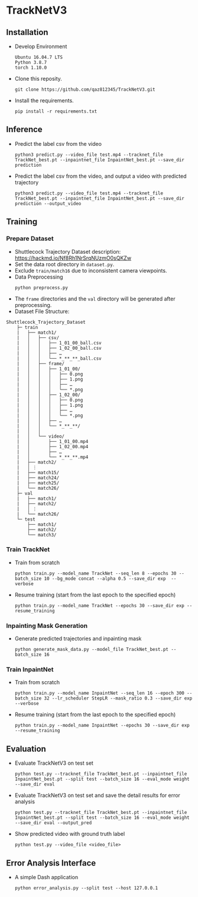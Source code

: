 # TrackNetV3

## Installation
* Develop Environment
    ```
    Ubuntu 16.04.7 LTS
    Python 3.8.7
    torch 1.10.0
    ```
* Clone this reposity.
    ```
    git clone https://github.com/qaz812345/TrackNetV3.git
    ```

* Install the requirements.
    ```
    pip install -r requirements.txt
    ```

## Inference
* Predict the label csv from the video
    ```
    python3 predict.py --video_file test.mp4 --tracknet_file TrackNet_best.pt --inpaintnet_file InpaintNet_best.pt --save_dir prediction
    ```

* Predict the label csv from the video, and output a video with predicted trajectory
    ```
    python3 predict.py --video_file test.mp4 --tracknet_file TrackNet_best.pt --inpaintnet_file InpaintNet_best.pt --save_dir prediction --output_video
    ```

## Training
### Prepare Dataset
* Shuttlecock Trajectory Dataset description: https://hackmd.io/Nf8Rh1NrSrqNUzmO0sQKZw 
* Set the data root directory in ```dataset.py```.
* Exclude `train/match16` due to inconsistent camera viewpoints.
* Data Preprocessing
    ```
    python preprocess.py
    ```
* The `frame` directories and the `val` directory will be generated after preprocessing.
* Dataset File Structure:
```
Shuttlecock_Trajectory_Dataset
    ├─ train
    |   ├── match1/
    |   │   ├── csv/
    |   │   │   ├── 1_01_00_ball.csv
    |   │   │   ├── 1_02_00_ball.csv
    |   │   │   ├── …
    |   │   │   └── *_**_**_ball.csv
    |   │   ├── frame/
    |   │   │   ├── 1_01_00/
    |   │   │   │   ├── 0.png
    |   │   │   │   ├── 1.png
    |   │   │   │   ├── …
    |   │   │   │   └── *.png
    |   │   │   ├── 1_02_00/
    |   │   │   │   ├── 0.png
    |   │   │   │   ├── 1.png
    |   │   │   │   ├── …
    |   │   │   │   └── *.png
    |   │   │   ├── …
    |   │   │   └── *_**_**/
    |   │   │
    |   │   └── video/
    |   │       ├── 1_01_00.mp4
    |   │       ├── 1_02_00.mp4
    |   │       ├── …
    |   │       └── *_**_**.mp4
    |   ├── match2/
    |   │ ⋮
    |   ├── match15/
    |   ├── match24/
    |   ├── match25/
    |   └── match26/
    ├─ val
    |   ├── match1/
    |   ├── match2/
    |   │ ⋮
    |   └── match26/
    └─ test
        ├── match1/
        ├── match2/
        └── match3/
```

### Train TrackNet
* Train from scratch 
    ```
    python train.py --model_name TrackNet --seq_len 8 --epochs 30 --batch_size 10 --bg_mode concat --alpha 0.5 --save_dir exp  --verbose
    ```

* Resume training (start from the last epoch to the specified epoch)
    ```
    python train.py --model_name TrackNet --epochs 30 --save_dir exp --resume_training
    ```

### Inpainting Mask Generation
* Generate predicted trajectories and inpainting mask
    ```
    python generate_mask_data.py --model_file TrackNet_best.pt --batch_size 16
    ```

### Train InpaintNet
* Train from scratch 
    ```
    python train.py --model_name InpaintNet --seq_len 16 --epoch 300 --batch_size 32 --lr_scheduler StepLR --mask_ratio 0.3 --save_dir exp --verbose
    ```

* Resume training (start from the last epoch to the specified epoch)
    ```
    python train.py --model_name InpaintNet --epochs 30 --save_dir exp --resume_training
    ```

## Evaluation
* Evaluate TrackNetV3 on test set
    ```
    python test.py --tracknet_file TrackNet_best.pt --inpaintnet_file InpaintNet_best.pt --split test --batch_size 16 --eval_mode weight --save_dir eval
    ```

* Evaluate TrackNetV3 on test set and save the detail results for error analysis
    ```
    python test.py --tracknet_file TrackNet_best.pt --inpaintnet_file InpaintNet_best.pt --split test --batch_size 16 --eval_mode weight --save_dir eval --output_pred
    ```

* Show predicted video with ground truth label
    ```
    python test.py --video_file <video_file>
    ```

## Error Analysis Interface
* A simple Dash application
    ```
    python error_analysis.py --split test --host 127.0.0.1
    ```